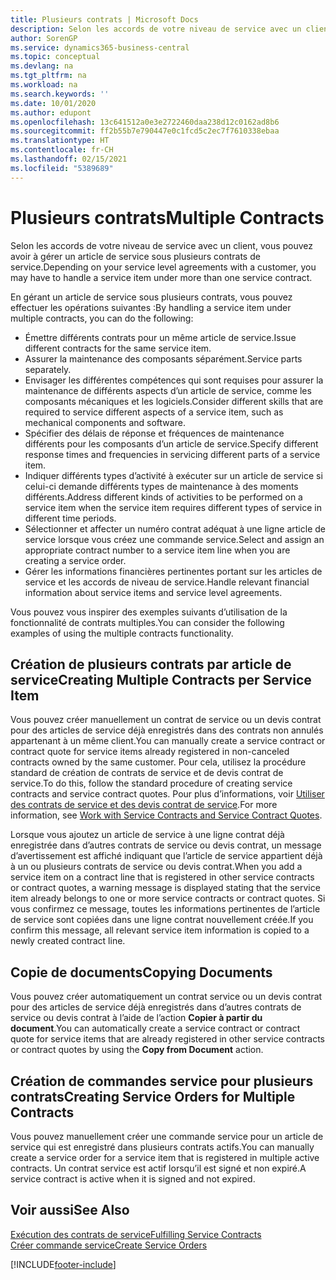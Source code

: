 ```yaml
---
title: Plusieurs contrats | Microsoft Docs
description: Selon les accords de votre niveau de service avec un client, vous pouvez avoir à gérer un article de service sous plusieurs contrats de service.
author: SorenGP
ms.service: dynamics365-business-central
ms.topic: conceptual
ms.devlang: na
ms.tgt_pltfrm: na
ms.workload: na
ms.search.keywords: ''
ms.date: 10/01/2020
ms.author: edupont
ms.openlocfilehash: 13c641512a0e3e2722460daa238d12c0162ad8b6
ms.sourcegitcommit: ff2b55b7e790447e0c1fcd5c2ec7f7610338ebaa
ms.translationtype: HT
ms.contentlocale: fr-CH
ms.lasthandoff: 02/15/2021
ms.locfileid: "5389689"
---
```

# <a name="multiple-contracts"></a><span data-ttu-id="e2ebf-103">Plusieurs contrats</span><span class="sxs-lookup"><span data-stu-id="e2ebf-103">Multiple Contracts</span></span>
<span data-ttu-id="e2ebf-104">Selon les accords de votre niveau de service avec un client, vous pouvez avoir à gérer un article de service sous plusieurs contrats de service.</span><span class="sxs-lookup"><span data-stu-id="e2ebf-104">Depending on your service level agreements with a customer, you may have to handle a service item under more than one service contract.</span></span>  
  
<span data-ttu-id="e2ebf-105">En gérant un article de service sous plusieurs contrats, vous pouvez effectuer les opérations suivantes :</span><span class="sxs-lookup"><span data-stu-id="e2ebf-105">By handling a service item under multiple contracts, you can do the following:</span></span>  
  
* <span data-ttu-id="e2ebf-106">Émettre différents contrats pour un même article de service.</span><span class="sxs-lookup"><span data-stu-id="e2ebf-106">Issue different contracts for the same service item.</span></span>  
* <span data-ttu-id="e2ebf-107">Assurer la maintenance des composants séparément.</span><span class="sxs-lookup"><span data-stu-id="e2ebf-107">Service parts separately.</span></span>  
* <span data-ttu-id="e2ebf-108">Envisager les différentes compétences qui sont requises pour assurer la maintenance de différents aspects d’un article de service, comme les composants mécaniques et les logiciels.</span><span class="sxs-lookup"><span data-stu-id="e2ebf-108">Consider different skills that are required to service different aspects of a service item, such as mechanical components and software.</span></span>  
* <span data-ttu-id="e2ebf-109">Spécifier des délais de réponse et fréquences de maintenance différents pour les composants d’un article de service.</span><span class="sxs-lookup"><span data-stu-id="e2ebf-109">Specify different response times and frequencies in servicing different parts of a service item.</span></span>  
* <span data-ttu-id="e2ebf-110">Indiquer différents types d’activité à exécuter sur un article de service si celui-ci demande différents types de maintenance à des moments différents.</span><span class="sxs-lookup"><span data-stu-id="e2ebf-110">Address different kinds of activities to be performed on a service item when the service item requires different types of service in different time periods.</span></span>  
* <span data-ttu-id="e2ebf-111">Sélectionner et affecter un numéro contrat adéquat à une ligne article de service lorsque vous créez une commande service.</span><span class="sxs-lookup"><span data-stu-id="e2ebf-111">Select and assign an appropriate contract number to a service item line when you are creating a service order.</span></span>  
* <span data-ttu-id="e2ebf-112">Gérer les informations financières pertinentes portant sur les articles de service et les accords de niveau de service.</span><span class="sxs-lookup"><span data-stu-id="e2ebf-112">Handle relevant financial information about service items and service level agreements.</span></span>  
  
<span data-ttu-id="e2ebf-113">Vous pouvez vous inspirer des exemples suivants d’utilisation de la fonctionnalité de contrats multiples.</span><span class="sxs-lookup"><span data-stu-id="e2ebf-113">You can consider the following examples of using the multiple contracts functionality.</span></span>  
  
## <a name="creating-multiple-contracts-per-service-item"></a><span data-ttu-id="e2ebf-114">Création de plusieurs contrats par article de service</span><span class="sxs-lookup"><span data-stu-id="e2ebf-114">Creating Multiple Contracts per Service Item</span></span>  
<span data-ttu-id="e2ebf-115">Vous pouvez créer manuellement un contrat de service ou un devis contrat pour des articles de service déjà enregistrés dans des contrats non annulés appartenant à un même client.</span><span class="sxs-lookup"><span data-stu-id="e2ebf-115">You can manually create a service contract or contract quote for service items already registered in non-canceled contracts owned by the same customer.</span></span> <span data-ttu-id="e2ebf-116">Pour cela, utilisez la procédure standard de création de contrats de service et de devis contrat de service.</span><span class="sxs-lookup"><span data-stu-id="e2ebf-116">To do this, follow the standard procedure of creating service contracts and service contract quotes.</span></span> <span data-ttu-id="e2ebf-117">Pour plus d’informations, voir [Utiliser des contrats de service et des devis contrat de service](service-how-to-create-service-contracts-and-service-contract-quotes.md).</span><span class="sxs-lookup"><span data-stu-id="e2ebf-117">For more information, see [Work with Service Contracts and Service Contract Quotes](service-how-to-create-service-contracts-and-service-contract-quotes.md).</span></span>  
  
<span data-ttu-id="e2ebf-118">Lorsque vous ajoutez un article de service à une ligne contrat déjà enregistrée dans d’autres contrats de service ou devis contrat, un message d’avertissement est affiché indiquant que l’article de service appartient déjà à un ou plusieurs contrats de service ou devis contrat.</span><span class="sxs-lookup"><span data-stu-id="e2ebf-118">When you add a service item on a contract line that is registered in other service contracts or contract quotes, a warning message is displayed stating that the service item already belongs to one or more service contracts or contract quotes.</span></span> <span data-ttu-id="e2ebf-119">Si vous confirmez ce message, toutes les informations pertinentes de l’article de service sont copiées dans une ligne contrat nouvellement créée.</span><span class="sxs-lookup"><span data-stu-id="e2ebf-119">If you confirm this message, all relevant service item information is copied to a newly created contract line.</span></span>  
  
## <a name="copying-documents"></a><span data-ttu-id="e2ebf-120">Copie de documents</span><span class="sxs-lookup"><span data-stu-id="e2ebf-120">Copying Documents</span></span>  
<span data-ttu-id="e2ebf-121">Vous pouvez créer automatiquement un contrat service ou un devis contrat pour des articles de service déjà enregistrés dans d’autres contrats de service ou devis contrat à l’aide de l’action **Copier à partir du document**.</span><span class="sxs-lookup"><span data-stu-id="e2ebf-121">You can automatically create a service contract or contract quote for service items that are already registered in other service contracts or contract quotes by using the **Copy from Document** action.</span></span>  
  
## <a name="creating-service-orders-for-multiple-contracts"></a><span data-ttu-id="e2ebf-122">Création de commandes service pour plusieurs contrats</span><span class="sxs-lookup"><span data-stu-id="e2ebf-122">Creating Service Orders for Multiple Contracts</span></span>  
<span data-ttu-id="e2ebf-123">Vous pouvez manuellement créer une commande service pour un article de service qui est enregistré dans plusieurs contrats actifs.</span><span class="sxs-lookup"><span data-stu-id="e2ebf-123">You can manually create a service order for a service item that is registered in multiple active contracts.</span></span> <span data-ttu-id="e2ebf-124">Un contrat service est actif lorsqu’il est signé et non expiré.</span><span class="sxs-lookup"><span data-stu-id="e2ebf-124">A service contract is active when it is signed and not expired.</span></span>  
  
## <a name="see-also"></a><span data-ttu-id="e2ebf-125">Voir aussi</span><span class="sxs-lookup"><span data-stu-id="e2ebf-125">See Also</span></span>  
[<span data-ttu-id="e2ebf-126">Exécution des contrats de service</span><span class="sxs-lookup"><span data-stu-id="e2ebf-126">Fulfilling Service Contracts</span></span>](service-fulfill-service-contracts.md)  
[<span data-ttu-id="e2ebf-127">Créer commande service</span><span class="sxs-lookup"><span data-stu-id="e2ebf-127">Create Service Orders</span></span>](service-how-to-create-service-orders.md)  


[!INCLUDE[footer-include](includes/footer-banner.md)]